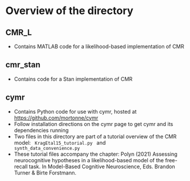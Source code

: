 # Overview of the directory

## CMR_L
* Contains MATLAB code for a likelihood-based implementation of CMR

## cmr_stan
* Contains code for a Stan implementation of CMR

## cymr
* Contains Python code for use with cymr, hosted at https://github.com/mortonne/cymr
* Follow installation directions on the cymr page to get cymr and its dependencies running
* Two files in this directory are part of a tutorial overview of the CMR model: <code> KragEtal15_tutorial.py </code> and <code> synth_data_convenience.py </code>  
* These tutorial files accompany the chapter: Polyn (2021) Assessing neurocognitive hypotheses in a likelihood-based model of the free-recall task. In Model-Based Cognitive Neuroscience, Eds. Brandon Turner & Birte Forstmann.
